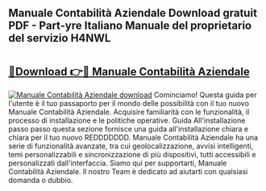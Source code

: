 ## Manuale Contabilità Aziendale Download gratuit PDF - Part-yre Italiano Manuale del proprietario del servizio H4NWL

# <h2><a href="http://df93rmd.blite.top/?on=Manuale+Contabilit%c3%a0+Aziendale">🔗Download 👉🔴 Manuale Contabilità Aziendale</a></h2>

[![Manuale Contabilità Aziendale download](https://i.imgur.com/lujVjoI.png)](http://df93rmd.blite.top/?on=Manuale+Contabilit%c3%a0+Aziendale)
Cominciamo! Questa guida per l'utente è il tuo passaporto per il mondo delle possibilità con il tuo nuovo Manuale Contabilità Aziendale. Acquisire familiarità con le funzionalità, il processo di installazione e le politiche operative. Guida All'installazione passo passo questa sezione fornisce una guida all'installazione chiara e chiara per il tuo nuovo REDDDDDDD. Manuale Contabilità Aziendale ha una serie di funzionalità avanzate, tra cui geolocalizzazione, avvisi intelligenti, temi personalizzabili e sincronizzazione di più dispositivi, tutti accessibili e personalizzati dall'interfaccia. Siamo qui per supportarti, Manuale Contabilità Aziendale. Il nostro Team è dedicato ad aiutarti con qualsiasi domanda o dubbio.
